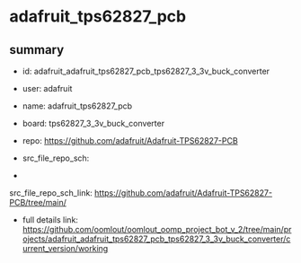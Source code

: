 # adafruit_tps62827_pcb
 
## summary 
* id: adafruit_adafruit_tps62827_pcb_tps62827_3_3v_buck_converter
* user: adafruit
* name: adafruit_tps62827_pcb
* board: tps62827_3_3v_buck_converter
* repo: https://github.com/adafruit/Adafruit-TPS62827-PCB



* src_file_repo_sch: 
*
 src_file_repo_sch_link: https://github.com/adafruit/Adafruit-TPS62827-PCB/tree/main/
* full details link: https://github.com/oomlout/oomlout_oomp_project_bot_v_2/tree/main/projects/adafruit_adafruit_tps62827_pcb_tps62827_3_3v_buck_converter/current_version/working  






